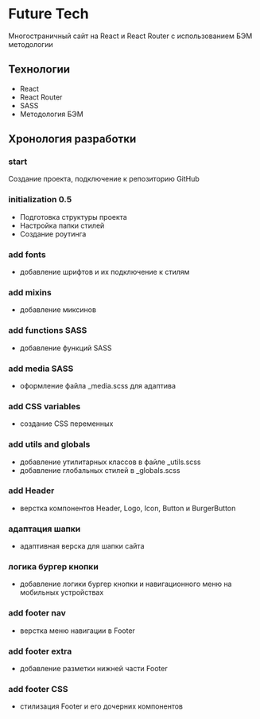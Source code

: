 # Future Tech

Многостраничный сайт на React и React Router c использованием БЭМ методологии

## Технологии

- React
- React Router
- SASS
- Методология БЭМ

## Хронология разработки

### start

Создание проекта, подключение к репозиторию GitHub

### initialization 0.5

- Подготовка структуры проекта
- Настройка папки стилей
- Создание роутинга

### add fonts

- добавление шрифтов и их подключение к стилям

### add mixins

- добавление миксинов

### add functions SASS

- добавление функций SASS

### add media SASS

- оформление файла _media.scss для адаптива

### add CSS variables

- создание CSS переменных

### add utils and globals

- добавление утилитарных классов в файле _utils.scss
- добавление глобальных стилей в _globals.scss

### add Header

- верстка компонентов Header, Logo, Icon, Button и BurgerButton

### адаптация шапки

- адаптивная верска для шапки сайта

### логика бургер кнопки

- добавление логики бургер кнопки и навигационного меню на мобильных устройствах

### add footer nav

- верстка меню навигации в Footer

### add footer extra

- добавление разметки нижней части Footer

### add footer CSS

- стилизация Footer и его дочерних компонентов